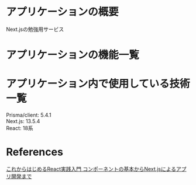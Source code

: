# アプリケーションの概要
Next.jsの勉強用サービス

# アプリケーションの機能一覧

# アプリケーション内で使用している技術一覧
Prisma/client: 5.4.1<br>
Next.js: 13.5.4<br>
React: 18系<br>

# References
[これからはじめるReact実践入門 コンポーネントの基本からNext.jsによるアプリ開発まで](https://amzn.asia/d/g1pWry1)<br>
